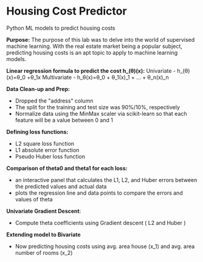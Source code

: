 # Housing Cost Predictor
 Python ML models to predict housing costs


<b>Purpose:</b> The purpose of this lab was to delve into the world of supervised machine learning. With the real estate market being a popular subject, predicting housing costs is an apt topic to apply to machine learning models. 

<b>Linear regression formula to predict the cost h_(θ)(x):</b>
Univariate - h_(θ)(x)=θ_0 +θ_1x
Multivariate - h_θ(x)=θ_0 + θ_1(x)_1 + ... + θ_n(x)_n 
​

<b>Data Clean-up and Prep:</b>
- Dropped the "address" column 
- The split for the training and test size was 90%/10%, respectively
- Normalize data using the MinMax scaler via scikit-learn so that each feature will be a value between 0 and 1


<b>Defining loss functions:</b>
- L2 square loss function
- L1 absolute error function
- Pseudo Huber loss function

<b>Comparison of theta0 and theta1 for each loss:</b>
- an interactive panel that calculates the L1, L2, and Huber errors between the predicted values and actual data
- plots the regression line and data points to compare the errors and values of theta

<b>Univariate Gradient Descent</b>:
- Compute theta coefficients using Gradient descent ( L2 and Huber )

<b>Extending model to Bivariate</b>
- Now predicting housing costs using avg. area house (x_1) and avg. area number of rooms (x_2)
  
